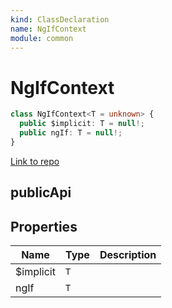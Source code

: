 ```yaml
---
kind: ClassDeclaration
name: NgIfContext
module: common
---
```


# NgIfContext

```ts
class NgIfContext<T = unknown> {
  public $implicit: T = null!;
  public ngIf: T = null!;
}
```

[Link to repo](https://github.com/timdeschryver/angular/blob/master/packages/common/src/directives/ng_if.ts#L243-L246)

## publicApi

## Properties

| Name       | Type | Description |
| ---------- | ---- | ----------- |
| \$implicit | `T`  |             |
| ngIf       | `T`  |             |

